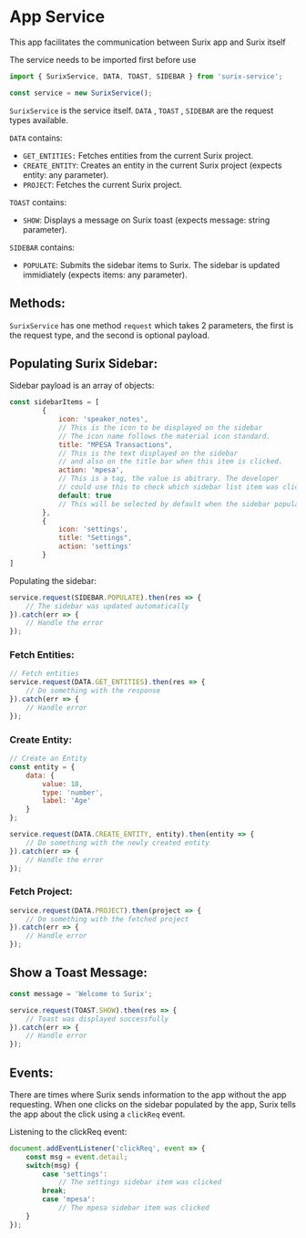 # App Service
This app facilitates the communication between Surix app and Surix itself

The service needs to be imported first before use
```javascript
import { SurixService, DATA, TOAST, SIDEBAR } from 'surix-service';

const service = new SurixService();
```
`SurixService`    is the service itself.
`DATA` , `TOAST` , `SIDEBAR`    are the request types available.

`DATA` contains:
- `GET_ENTITIES:` Fetches entities from the current Surix project.
- `CREATE_ENTITY`: Creates an entity in the current Surix project (expects entity: any parameter).
- `PROJECT`: Fetches the current Surix project.

`TOAST` contains:
- `SHOW`: Displays a message on Surix toast (expects message: string parameter).

`SIDEBAR` contains:
- `POPULATE`: Submits the sidebar items to Surix. The sidebar is updated immidiately (expects items: any parameter).

## Methods:
`SurixService` has one method `request` which takes 2 parameters, the first is the request type, and the second is optional payload.
## 
## Populating Surix Sidebar:
Sidebar payload is an array of objects:
```javascript
const sidebarItems = [
        {
            icon: 'speaker_notes', 
            // This is the icon to be displayed on the sidebar
            // The icon name follows the material icon standard.
            title: "MPESA Transactions", 
            // This is the text displayed on the sidebar
            // and also on the title bar when this item is clicked.
            action: 'mpesa', 
            // This is a tag, the value is abitrary. The developer 
            // could use this to check which sidebar list item was clicked
            default: true 
            // This will be selected by default when the sidebar populates
        },
        {
            icon: 'settings',
            title: "Settings",
            action: 'settings'
        }
]
```

Populating the sidebar:
```javascript
service.request(SIDEBAR.POPULATE).then(res => {
    // The sidebar was updated automatically
}).catch(err => {
    // Handle the error
});
```
### 
### Fetch Entities:
```javascript
// Fetch entities
service.request(DATA.GET_ENTITIES).then(res => {
    // Do something with the response
}).catch(err => {
    // Handle error
});
```
### 
### Create Entity:
```javascript
// Create an Entity
const entity = {
    data: {
        value: 18,
        type: 'number',
        label: 'Age'
    }
};

service.request(DATA.CREATE_ENTITY, entity).then(entity => {
    // Do something with the newly created entity
}).catch(err => {
    // Handle the error
});
```

### Fetch Project:
```javascript
service.request(DATA.PROJECT).then(project => {
    // Do something with the fetched project
}).catch(err => {
    // Handle error
});
```

## Show a Toast Message:
```javascript
const message = 'Welcome to Surix';

service.request(TOAST.SHOW).then(res => {
    // Toast was displayed successfully 
}).catch(err => {
    // Handle error
});
```
## Events:
There are times where Surix sends information to the app without the app requesting. When one clicks on the sidebar populated by the app, Surix tells the app about the click using a `clickReq` event.

Listening to the clickReq event:
```javascript
document.addEventListener('clickReq', event => {
    const msg = event.detail;
    switch(msg) {
        case 'settings':
            // The settings sidebar item was clicked
        break;
        case 'mpesa':
            // The mpesa sidebar item was clicked
    }
});
```
